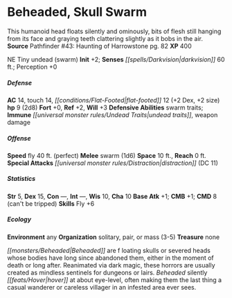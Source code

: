 ﻿---
cssclass: [monsters]
title1: Beheaded, Skull Swarm
desc_short: This humanoid head floats silently and ominously, bits of flesh still
  hanging from its face and graying teeth clattering slightly as it bobs in the air.
title2: Skull Swarm
CR: 1
sources:
- name: 'Pathfinder #43: Haunting of Harrowstone'
  page: 82
  link: http://paizo.com/store/games/roleplayingGames/p/pathfinderRPG/paizo/pathfinderAdventurePath/carrionCrown/v5748btpy8ihy
XP: 400
alignment: NE
size: Tiny
type: undead
subtypes:
- swarm
initiative:
  bonus: 2
senses:
  darkvision: 60
AC:
  AC: 14
  touch: 14
  flat_footed: 12
  components:
    dex: 2
    size: 2
HP:
  HP: 9
  long: 2d8
saves:
  fort: 0
  ref: 2
  will: 3
defensive_abilities:
- swarm traits
immunities:
- undead traits
- weapon damage
speeds:
  fly: 40
  fly_maneuverability: perfect
attacks:
  melee:
  - - text: swarm (1d6)
      entries:
      - - damage: 1d6
      attack: swarm
  special:
  - distraction (DC 11)
space: 10
reach: 0
ability_scores:
  STR: 5
  DEX: 15
  CON:
  INT:
  WIS: 10
  CHA: 10
BAB: 1
CMB: 1
CMD: 8
CMD_other: can't be tripped
skills:
  Fly: 6
  Perception: 0
ecology:
  environment: any
  organization: solitary, pair, or mass (3-5)
  treasure_type: none
desc_long: Beheaded are f loating skulls or severed heads whose bodies have long since
  abandoned them, either in the moment of death or long after. Reanimated via dark
  magic, these horrors are usually created as mindless sentinels for dungeons or lairs.
  Beheaded silently hover at about eye-level, often making them the last thing a casual
  wanderer or careless villager in an infested area ever sees.

---

# Beheaded, Skull Swarm
This humanoid head floats silently and ominously, bits of flesh still hanging from its face and graying teeth clattering slightly as it bobs in the air.
**Source** Pathfinder #43: Haunting of Harrowstone pg. 82
**XP** 400

NE Tiny undead (swarm)
**Init** +2; **Senses** _[[spells/Darkvision|darkvision]]_ 60 ft.; Perception +0

##### Defense

**AC** 14, touch 14, _[[conditions/Flat-Footed|flat-footed]]_ 12 (+2 Dex, +2 size)
**hp** 9 (2d8)
**Fort** +0, **Ref** +2, **Will** +3
**Defensive Abilities** swarm traits; **Immune** _[[universal monster rules/Undead Traits|undead traits]]_, weapon damage

##### Offense
**Speed** fly 40 ft. (perfect)
**Melee** swarm (1d6)
**Space** 10 ft., **Reach** 0 ft.
**Special Attacks** _[[universal monster rules/Distraction|distraction]]_ (DC 11)

##### Statistics
**Str** 5, **Dex** 15, **Con** —, **Int** —, **Wis** 10, **Cha** 10
**Base Atk** +1; **CMB** +1; **CMD** 8 (can't be tripped)
**Skills** Fly +6

##### Ecology

**Environment** any
**Organization** solitary, pair, or mass (3-5)
**Treasure** none

_[[monsters/Beheaded|Beheaded]]_ are f loating skulls or severed heads whose bodies have long since abandoned them, either in the moment of death or long after. Reanimated via dark magic, these horrors are usually created as mindless sentinels for dungeons or lairs. _Beheaded_ silently _[[feats/Hover|hover]]_ at about eye-level, often making them the last thing a casual wanderer or careless villager in an infested area ever sees.